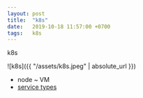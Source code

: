 ```yaml
---
layout: post
title:  "k8s"
date:   2019-10-18 11:57:00 +0700
tags:   k8s
---
```


k8s

![k8s]({{ "/assets/k8s.jpeg" | absolute_url }})

- node ~ VM
- [service types](https://kubernetes.io/docs/concepts/services-networking/service/#publishing-services-service-types)
